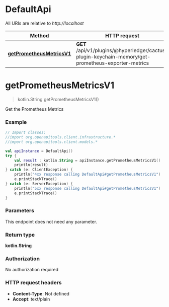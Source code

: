 # DefaultApi

All URIs are relative to *http://localhost*

Method | HTTP request | Description
------------- | ------------- | -------------
[**getPrometheusMetricsV1**](DefaultApi.md#getPrometheusMetricsV1) | **GET** /api/v1/plugins/@hyperledger/cactus-plugin-keychain-memory/get-prometheus-exporter-metrics | Get the Prometheus Metrics


<a name="getPrometheusMetricsV1"></a>
# **getPrometheusMetricsV1**
> kotlin.String getPrometheusMetricsV1()

Get the Prometheus Metrics

### Example
```kotlin
// Import classes:
//import org.openapitools.client.infrastructure.*
//import org.openapitools.client.models.*

val apiInstance = DefaultApi()
try {
    val result : kotlin.String = apiInstance.getPrometheusMetricsV1()
    println(result)
} catch (e: ClientException) {
    println("4xx response calling DefaultApi#getPrometheusMetricsV1")
    e.printStackTrace()
} catch (e: ServerException) {
    println("5xx response calling DefaultApi#getPrometheusMetricsV1")
    e.printStackTrace()
}
```

### Parameters
This endpoint does not need any parameter.

### Return type

**kotlin.String**

### Authorization

No authorization required

### HTTP request headers

 - **Content-Type**: Not defined
 - **Accept**: text/plain

